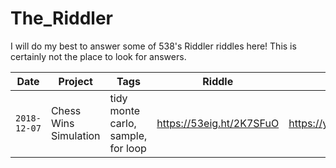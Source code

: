 # The_Riddler
I will do my best to answer some of 538's Riddler riddles here! This is certainly not the place to look for answers.

| Date | Project | Tags | Riddle | Links |
| --- | --- | --- | --- | --- |
| `2018-12-07` | Chess Wins Simulation | tidy monte carlo, sample, for loop | https://53eig.ht/2K7SFuO | https://youtu.be/pBGMt28xgvk |
